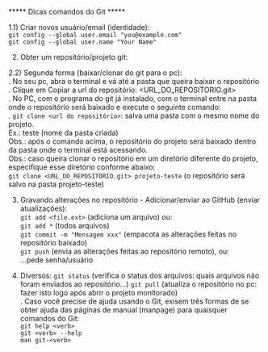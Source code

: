 ***** Dicas comandos do Git *****

1.1) Criar novos usuário/email (identidade):  
```git config --global user.email "you@example.com"```  
```git config --global user.name "Your Name"```  

2) Obter um repositório/projeto git:

2.2) Segunda forma (baixar/clonar do git para o pc):  
. No seu pc, abra o terminal e vá até a pasta que queira baixar o repositório  
. Clique em Copiar a url do repositório: <URL_DO_REPOSITORIO.git>  
. No PC, com o programa do git já instalado, com o terminal entre na pasta onde o repositório será baixado e execute o seguinte comando:  
. ```git clone <url do repositório>```: salva uma pasta com o mesmo nome do projeto.  
Ex.: teste (nome da pasta criada)  
Obs.: após o comando acima, o repositório do projeto será baixado dentro da pasta onde o terminal está acessando.  
Obs.: caso queira clonar o repositório em um diretório diferente do projeto, especifique esse diretório conforme abaixo:  
```git clone <URL_DO_REPOSITORIO.git> projeto-teste``` (o repositório será salvo na pasta projeto-teste)  

3) Gravando alterações no repositório  - Adicionar/enviar ao GitHub (enviar atualizações):  
```git add <file.ext>``` (adiciona um arquivo) ou:  
```git add *``` (todos arquivos)  
```git commit -m "Mensagem xxx"``` (empacota as alterações feitas no repositório baixado)  
```git push``` (envia as alterações feitas ao repositório remoto), ou:  
...pede senha/usuário

4) Diversos:
```git status``` (verifica o status dos arquivos: quais arquivos não foram enviados ao repositório...) 
```git pull``` (atualiza o repositório no pc: fazer isto logo após abrir o projeto monitorado)  
. Caso você precise de ajuda usando o Git, exisem três formas de se obter ajuda das páginas de manual (manpage) para quaisquer comandos do Git:  
```git help <verb>```  
```git <verb> --help```  
```man git-<verb>```  
